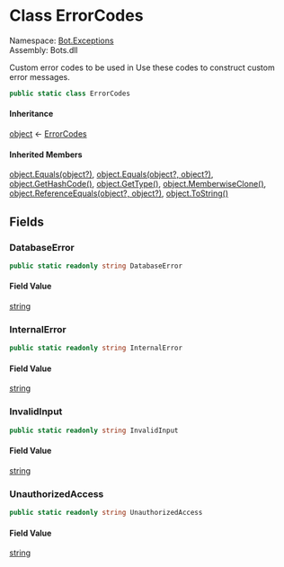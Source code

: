 # <a id="Bot_Exceptions_ErrorCodes"></a> Class ErrorCodes

Namespace: [Bot.Exceptions](Bot.Exceptions.md)  
Assembly: Bots.dll  

Custom error codes to be used in <xref href="Bot.Exceptions.AppException" data-throw-if-not-resolved="false"></xref>
Use these codes to construct custom error messages.

```csharp
public static class ErrorCodes
```

#### Inheritance

[object](https://learn.microsoft.com/dotnet/api/system.object) ← 
[ErrorCodes](Bot.Exceptions.ErrorCodes.md)

#### Inherited Members

[object.Equals\(object?\)](https://learn.microsoft.com/dotnet/api/system.object.equals\#system\-object\-equals\(system\-object\)), 
[object.Equals\(object?, object?\)](https://learn.microsoft.com/dotnet/api/system.object.equals\#system\-object\-equals\(system\-object\-system\-object\)), 
[object.GetHashCode\(\)](https://learn.microsoft.com/dotnet/api/system.object.gethashcode), 
[object.GetType\(\)](https://learn.microsoft.com/dotnet/api/system.object.gettype), 
[object.MemberwiseClone\(\)](https://learn.microsoft.com/dotnet/api/system.object.memberwiseclone), 
[object.ReferenceEquals\(object?, object?\)](https://learn.microsoft.com/dotnet/api/system.object.referenceequals), 
[object.ToString\(\)](https://learn.microsoft.com/dotnet/api/system.object.tostring)

## Fields

### <a id="Bot_Exceptions_ErrorCodes_DatabaseError"></a> DatabaseError

```csharp
public static readonly string DatabaseError
```

#### Field Value

 [string](https://learn.microsoft.com/dotnet/api/system.string)

### <a id="Bot_Exceptions_ErrorCodes_InternalError"></a> InternalError

```csharp
public static readonly string InternalError
```

#### Field Value

 [string](https://learn.microsoft.com/dotnet/api/system.string)

### <a id="Bot_Exceptions_ErrorCodes_InvalidInput"></a> InvalidInput

```csharp
public static readonly string InvalidInput
```

#### Field Value

 [string](https://learn.microsoft.com/dotnet/api/system.string)

### <a id="Bot_Exceptions_ErrorCodes_UnauthorizedAccess"></a> UnauthorizedAccess

```csharp
public static readonly string UnauthorizedAccess
```

#### Field Value

 [string](https://learn.microsoft.com/dotnet/api/system.string)

